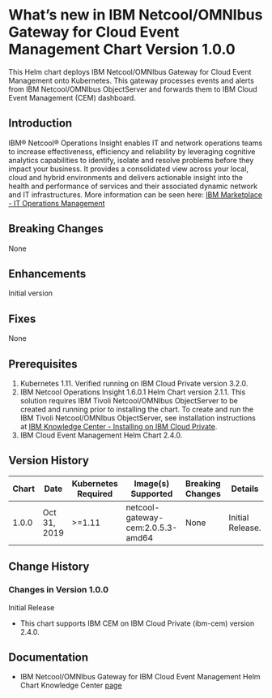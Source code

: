 # What’s new in IBM Netcool/OMNIbus Gateway for Cloud Event Management Chart Version 1.0.0

This Helm chart deploys IBM Netcool/OMNIbus Gateway for Cloud Event Management
onto Kubernetes. This gateway processes events and alerts from
IBM Netcool/OMNIbus ObjectServer and forwards them to IBM Cloud Event Management (CEM) dashboard.

## Introduction

IBM® Netcool® Operations Insight enables IT and network operations teams to increase effectiveness, efficiency
and reliability by leveraging cognitive analytics capabilities to identify, isolate and resolve problems before
they impact your business. It provides a consolidated view across your local, cloud and hybrid environments and
delivers actionable insight into the health and performance of services and their associated dynamic network and
IT infrastructures. More information can be seen here: [IBM Marketplace - IT Operations Management](https://www.ibm.com/uk-en/marketplace/it-operations-management)

## Breaking Changes

None

## Enhancements

Initial version

## Fixes

None

## Prerequisites

1.  Kubernetes 1.11. Verified running on IBM Cloud Private version 3.2.0.
2.  IBM Netcool Operations Insight 1.6.0.1 Helm Chart version 2.1.1. This solution requires IBM Tivoli Netcool/OMNIbus ObjectServer to be created and running prior to installing the chart. To create and run the IBM Tivoli Netcool/OMNIbus ObjectServer, see installation instructions at [IBM Knowledge Center - Installing on IBM Cloud Private](https://www.ibm.com/support/knowledgecenter/en/SSTPTP_1.6.0/com.ibm.netcool_ops.doc/soc/integration/task/int_installing-on-icp.html).
3.  IBM Cloud Event Management Helm Chart 2.4.0.


## Version History

| Chart | Date | Kubernetes Required | Image(s) Supported | Breaking Changes | Details |
| ----- | -----| --------------------| ------------------ | ---------------- | ------- |
| 1.0.0 | Oct 31, 2019 | >=1.11 | netcool-gateway-cem:2.0.5.3-amd64 | None | Initial Release. |

## Change History

### Changes in Version 1.0.0

Initial Release

-   This chart supports IBM CEM on IBM Cloud Private (ibm-cem) version 2.4.0.


## Documentation

- IBM Netcool/OMNIbus Gateway for IBM Cloud Event Management Helm Chart Knowledge Center [page](https://www.ibm.com/support/knowledgecenter/SSSHTQ/omnibus/helms/cloud_event_management/wip/concept/ceminth_intro.html)
